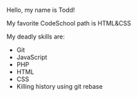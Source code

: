 
Hello, my name is Todd!

My favorite CodeSchool path is HTML&CSS

My deadly skills are:

* Git
* JavaScript
* PHP
* HTML
* CSS
* Killing history using git rebase
